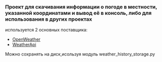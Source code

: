 
### Проект для скачивания информации о погоде в местности, указанной координатами и вывод её в консоль, либо для использования в других проектах

используется 2 основных поставщика:
- [OpenWeather](openweathermap.org)
- [WeatherApi](https://www.weatherapi.com/)

Можно сохранять на диск,исользуя модуль weather_history_storage.py